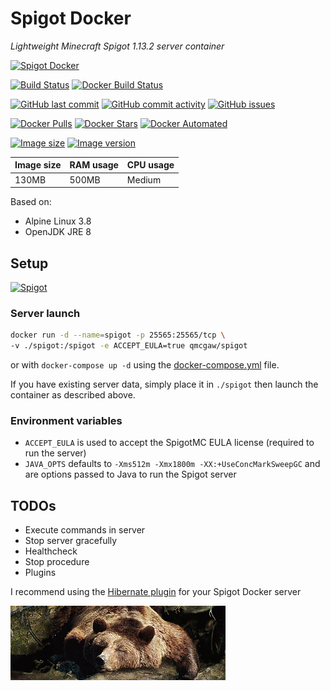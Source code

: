 # Spigot Docker

*Lightweight Minecraft Spigot 1.13.2 server container*

[![Spigot Docker](https://github.com/qdm12/spigot-docker/raw/master/readme/title.png)](https://hub.docker.com/r/qmcgaw/spigot)

[![Build Status](https://travis-ci.org/qdm12/spigot-docker.svg?branch=master)](https://travis-ci.org/qdm12/spigot-docker)
[![Docker Build Status](https://img.shields.io/docker/build/qmcgaw/spigot.svg)](https://hub.docker.com/r/qmcgaw/spigot)

[![GitHub last commit](https://img.shields.io/github/last-commit/qdm12/spigot-docker.svg)](https://github.com/qdm12/spigot-docker/issues)
[![GitHub commit activity](https://img.shields.io/github/commit-activity/y/qdm12/spigot-docker.svg)](https://github.com/qdm12/spigot-docker/issues)
[![GitHub issues](https://img.shields.io/github/issues/qdm12/spigot-docker.svg)](https://github.com/qdm12/spigot-docker/issues)

[![Docker Pulls](https://img.shields.io/docker/pulls/qmcgaw/spigot.svg)](https://hub.docker.com/r/qmcgaw/spigot)
[![Docker Stars](https://img.shields.io/docker/stars/qmcgaw/spigot.svg)](https://hub.docker.com/r/qmcgaw/spigot)
[![Docker Automated](https://img.shields.io/docker/automated/qmcgaw/spigot.svg)](https://hub.docker.com/r/qmcgaw/spigot)

[![Image size](https://images.microbadger.com/badges/image/qmcgaw/spigot.svg)](https://microbadger.com/images/qmcgaw/spigot)
[![Image version](https://images.microbadger.com/badges/version/qmcgaw/spigot.svg)](https://microbadger.com/images/qmcgaw/spigot)

| Image size | RAM usage | CPU usage |
| --- | --- | --- |
| 130MB | 500MB | Medium |

Based on:

- Alpine Linux 3.8
- OpenJDK JRE 8

## Setup

[![Spigot](https://github.com/qdm12/spigot-docker/raw/master/readme/spigot.png)](https://www.spigotmc.org)

### Server launch

```bash
docker run -d --name=spigot -p 25565:25565/tcp \
-v ./spigot:/spigot -e ACCEPT_EULA=true qmcgaw/spigot
```

or with `docker-compose up -d` using the [docker-compose.yml](https://github.com/qdm12/spigot-docker/raw/master/docker-compose.yml) file.

If you have existing server data, simply place it in `./spigot` then launch the container as described above.

### Environment variables

- `ACCEPT_EULA` is used to accept the SpigotMC EULA license (required to run the server)
- `JAVA_OPTS` defaults to `-Xms512m -Xmx1800m -XX:+UseConcMarkSweepGC` and are options passed to Java to run the Spigot server

## TODOs

- Execute commands in server
- Stop server gracefully
- Healthcheck
- Stop procedure
- Plugins

I recommend using the [Hibernate plugin](https://www.spigotmc.org/resources/hibernate.4441/) for your Spigot Docker server

[![Hibernate plugin](readme/hibernate.png)](https://www.spigotmc.org/resources/hibernate.4441/)
